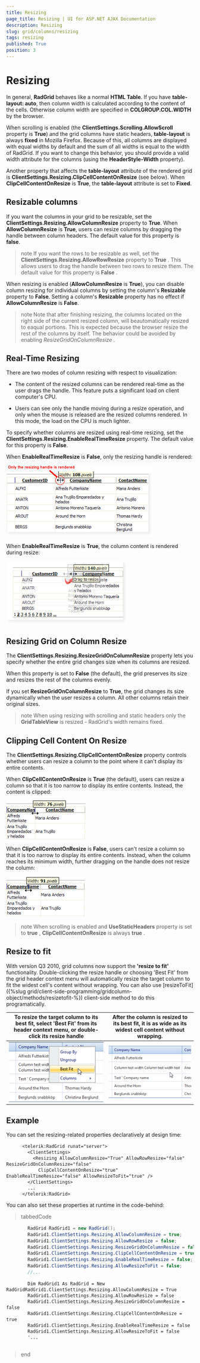 ```yaml
---
title: Resizing
page_title: Resizing | UI for ASP.NET AJAX Documentation
description: Resizing
slug: grid/columns/resizing
tags: resizing
published: True
position: 3
---
```


# Resizing



In general, __RadGrid__ behaves like a normal __HTML Table__. If you have __table-layout: auto__, then column width is calculated according to the content of the cells. Otherwise column width are specified in __COLGROUP.COL.WIDTH__ by the browser.

When scrolling is enabled (the __ClientSettings.Scrolling.AllowScroll__ property is __True__) and the grid columns have static headers, __table-layout__ is always __fixed__ in Mozilla Firefox. Because of this, all columns are displayed with equal widths by default and the sum of all widths is equal to the width of RadGrid. If you want to change this behavior, you should provide a valid width attribute for the columns (using the __HeaderStyle-Width__ property).

Another property that affects the __table-layout__ attribute of the rendered grid is __ClientSettings.Resizing.ClipCellContentOnResize__ (see below). When __ClipCellContentOnResize__ is __True__, the __table-layout__ attribute is set to __Fixed__.

## Resizable columns

If you want the columns in your grid to be resizable, set the __ClientSettings.Resizing.AllowColumnResize__ property to __True__. When __AllowColumnResize__ is __True__, users can resize columns by dragging the handle between column headers. The default value for this property is __false__.

>note If you want the rows to be resizable as well, set the __ClientSettings.Resizing.AllowRowResize__ property to __True__ . This allows users to drag the handle between two rows to resize them. The default value for this property is __False__ .
>


When resizing is enabled (__AllowColumnResize__ is __True__), you can disable column resizing for individual columns by setting the column's __Resizable__ property to __False__. Setting a column's __Resizable__ property has no effect if __AllowColumnResize__ is __False__.

>note Note that after finishing resizing, the columns located on the right side of the current resized column, will beautomatically resized to eaqual portions. This is expected because the browser resize the rest of the columns by itself. The behavior could be avoided by enabling *ResizeGridOnColumnResize* .
>


## Real-Time Resizing

There are two modes of column resizing with respect to visualization:

* The content of the resized columns can be rendered real-time as the user drags the handle. This feature puts a significant load on client computer's CPU.

* Users can see only the handle moving during a resize operation, and only when the mouse is released are the resized columns rendered. In this mode, the load on the CPU is much lighter.

To specify whether columns are resized using real-time resizing, set the __ClientSettings.Resizing.EnableRealTimeResize__ property. The default value for this property is __False__.

When __EnableRealTimeResize__ is __False__, only the resizing handle is rendered:

![EnableRealTimeResize=false](images/grd_resizing_realttime_false.png)

When __EnableRealTimeResize__ is __True__, the column content is rendered during resize:

![EnableRealTimeResize = true](images/grd_resizing_realttime_true.png)

## Resizing Grid on Column Resize

The __ClientSettings.Resizing.ResizeGridOnColumnResize__ property lets you specify whether the entire grid changes size when its columns are resized.

When this property is set to __False__ (the default), the grid preserves its size and resizes the rest of the columns evenly.

If you set __ResizeGridOnColumnResize__ to __True__, the grid changes its size dynamically when the user resizes a column. All other columns retain their original sizes.

>note When using resizing with scrolling and static headers only the __GridTableView__ is resized - RadGrid's width remains fixed.
>


## Clipping Cell Content On Resize

The __ClientSettings.Resizing.ClipCellContentOnResize__ property controls whether users can resize a column to the point where it can't display its entire contents.

When __ClipCellContentOnResize__ is __True__ (the default), users can resize a column so that it is too narrow to display its entire contents. Instead, the content is clipped:

![ClipCellContentOnResize = true](images/grd_ClipCellOnResize_true.png)

When __ClipCellContentOnResize__ is __False__, users can't resize a column so that it is too narrow to display its entire contents. Instead, when the column reaches its minimum width, further dragging on the handle does not resize the column:

![ClipCellContentOnResize = true](images/grd_ClipCellOnResize_false.png)

>note When scrolling is enabled and __UseStaticHeaders__ property is set to __true__ , __ClipCellContentOnResize__ is always __true__ .
>


## Resize to fit

With version Q3 2010, grid columns now support the __'resize to fit'__ functionality. Double-clicking the resize handle or choosing 'Best Fit' from the grid header context menu will automatically resize the target column to fit the widest cell's content without wrapping. You can also use [resizeToFit]({%slug grid/client-side-programming/gridcolumn-object/methods/resizetofit-%}) client-side method to do this programatically.


|  __To resize the target column to its best fit, select 'Best Fit' from its header context menu, or double-click its resize handle__  |  __After the column is resized to its best fit, it is as wide as its widest cell content without wrapping.__  |
| ------ | ------ |
|![before resize to fit](images/grd_resizeToFit1.png)|![after resize to fit](images/grd_resizeToFit2.png)|

## Example

You can set the resizing-related properties declaratively at design time:

````ASPNET
	  <telerik:RadGrid runat="server">
	    <ClientSettings>
	      <Resizing AllowColumnResize="True" AllowRowResize="false" ResizeGridOnColumnResize="false"
	        ClipCellContentOnResize="true" EnableRealTimeResize="false" AllowResizeToFit="true" />
	    </ClientSettings>
	    ...
	  </telerik:RadGrid>
````



You can also set these properties at runtime in the code-behind:

>tabbedCode

````C#
	    RadGrid RadGrid1 = new RadGrid();
	    RadGrid1.ClientSettings.Resizing.AllowColumnResize = true;
	    RadGrid1.ClientSettings.Resizing.AllowRowResize = false;
	    RadGrid1.ClientSettings.Resizing.ResizeGridOnColumnResize = false;
	    RadGrid1.ClientSettings.Resizing.ClipCellContentOnResize = true;
	    RadGrid1.ClientSettings.Resizing.EnableRealTimeResize = false;
	    RadGrid1.ClientSettings.Resizing.AllowResizeToFit = false;
	    //...			
````
````VB.NET
	    Dim RadGrid1 As RadGrid = New RadGridRadGrid1.ClientSettings.Resizing.AllowColumnResize = True
	    RadGrid1.ClientSettings.Resizing.AllowRowResize = false
	    RadGrid1.ClientSettings.Resizing.ResizeGridOnColumnResize = false
	    RadGrid1.ClientSettings.Resizing.ClipCellContentOnResize = true
	    RadGrid1.ClientSettings.Resizing.EnableRealTimeResize = false
	    RadGrid1.ClientSettings.Resizing.AllowResizeToFit = false
	    '...
	
````
>end
